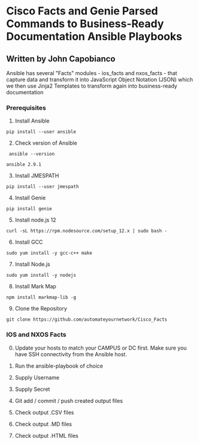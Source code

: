 # Cisco Facts and Genie Parsed Commands to Business-Ready Documentation Ansible Playbooks

## Written by John Capobianco

Ansible has several "Facts" modules - ios_facts and nxos_facts - that capture data and transform it into JavaScript Object Notation (JSON) which we then use Jinja2 Templates to transform again into business-ready documentation

### Prerequisites

1) Install Ansible
```console
pip install --user ansible
```

2) Check version of Ansible
```console
 ansible --version

ansible 2.9.1
```

3) Install JMESPATH
```console
pip install --user jmespath
```

4) Install Genie 
```console
pip install genie
```

5) Install node.js 12
```console
curl -sL https://rpm.nodesource.com/setup_12.x | sudo bash -
```
6) Install GCC
```console
sudo yum install -y gcc-c++ make
```

7) Install Node.js  
```console
sudo yum install -y nodejs
```

8) Install Mark Map
```console
npm install markmap-lib -g  
```
9) Clone the Repository
```console
git clone https://github.com/automateyournetwork/Cisco_Facts
```
### IOS and NXOS Facts

0) Update your hosts to match your CAMPUS or DC first. Make sure you have SSH connectivity from the Ansible host.

1) Run the ansible-playbook of choice

2) Supply Username

3) Supply Secret

4) Git add / commit / push created output files

5) Check output .CSV files

6) Check output .MD files

7) Check output .HTML files
